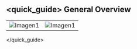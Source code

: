 ## <quick_guide> General Overview

|  |  |
|:-------|:-------|
|![Imagen1](http://static.energysistem.com/images/manuals/42556/561d19b9972ee.jpg)	|![Imagen1](http://static.energysistem.com/images/manuals/42556/561d19b570389.jpg)|
</quick_guide>
 
